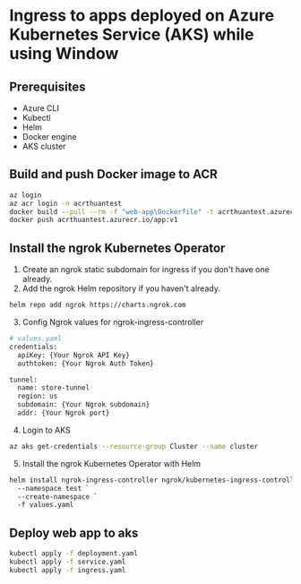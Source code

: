 # Ingress to apps deployed on Azure Kubernetes Service (AKS) while using Window
## Prerequisites
- Azure CLI
- Kubectl
- Helm
- Docker engine
- AKS cluster
## Build and push Docker image to ACR
```bash
az login
az acr login -n acrthuantest
docker build --pull --rm -f "web-app\Dockerfile" -t acrthuantest.azurecr.io/app:v1 "web-app"
docker push acrthuantest.azurecr.io/app:v1
```
## Install the ngrok Kubernetes Operator
1. Create an ngrok static subdomain for ingress if you don't have one already.
2. Add the ngrok Helm repository if you haven't already.
```bash
helm repo add ngrok https://charts.ngrok.com
```
3. Config Ngrok values for ngrok-ingress-controller 
```bash
# values.yaml
credentials:
  apiKey: {Your Ngrok API Key}
  authtoken: {Your Ngrok Auth Token}

tunnel:
  name: store-tunnel
  region: us
  subdomain: {Your Ngrok subdomain}
  addr: {Your Ngrok port}
```
4. Login to AKS
```bash
az aks get-credentials --resource-group Cluster --name cluster
```
5. Install the ngrok Kubernetes Operator with Helm
```bash
helm install ngrok-ingress-controller ngrok/kubernetes-ingress-controller `
  --namespace test `
  --create-namespace `
  -f values.yaml
```
## Deploy web app to aks
```bash
kubectl apply -f deployment.yaml
kubectl apply -f service.yaml
kubectl apply -f ingress.yaml
```
